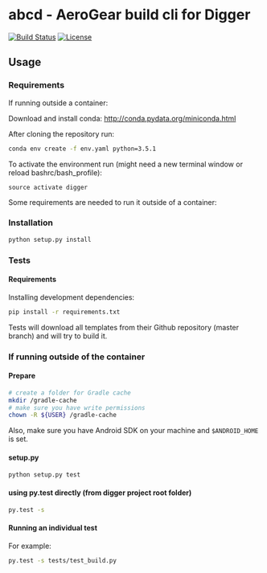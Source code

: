 # abcd - AeroGear build cli for Digger

[![Build Status](https://travis-ci.org/aerogear/digger-build-cli.png)](https://travis-ci.org/aerogear/digger-build-cli)
[![License](https://img.shields.io/:license-Apache2-blue.svg)](http://www.apache.org/licenses/LICENSE-2.0)


## Usage

### Requirements

If running outside a container:

Download and install conda: http://conda.pydata.org/miniconda.html

After cloning the repository run:

```sh
conda env create -f env.yaml python=3.5.1
```

To activate the environment run (might need a new terminal window or reload bashrc/bash_profile):

```
source activate digger
```


Some requirements are needed to run it outside of a container:


### Installation

```sh
python setup.py install
```

### Tests

#### Requirements

Installing development dependencies:

```sh
pip install -r requirements.txt
```

Tests will download all templates from their Github repository (master branch) and will try to build it.

### If running outside of the container

#### Prepare

```sh
# create a folder for Gradle cache
mkdir /gradle-cache
# make sure you have write permissions
chown -R ${USER} /gradle-cache
```

Also, make sure you have Android SDK on your machine and `$ANDROID_HOME` is set.

#### setup.py

```sh
python setup.py test
```

####  using py.test directly (from digger project root folder)

```sh
py.test -s
```

#### Running an individual test

For example:

```sh
py.test -s tests/test_build.py
```